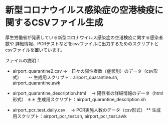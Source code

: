 # 新型コロナウイルス感染症の空港検疫に関するCSVファイル生成

厚生労働省が発表している新型コロナウイルス感染症の空港検疫に関する感染者数や
詳細情報、PCRテストなどをcsvファイルに出力するためのスクリプトとcsvファイルを置いています。

ファイルの説明：
- airport_quarantine2.csv
  →　日々の陽性者数（症状別）のデータ（csv形式）
　 -- 生成用スクリプト：airport_quarantine.sh, airport_quarantine.awk

- airport_quarantine_description.html
　→ 陽性者の詳細情報のデータ（html形式）
 ＊＊ 生成用スクリプト：airport_quarantine_description.sh
 
- airport_pcr_test_daily.csv
　→ PCR実施人数のデータ（csv形式）
 ** 生成用スクリプト：airport_pcr_test.sh, airport_pcr_test.awk
